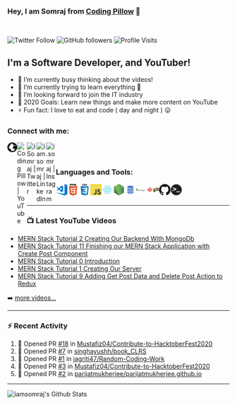 ### Hey, I am Somraj from [Coding Pillow][youtube] 👋

<br/>

![Twitter Follow](https://img.shields.io/twitter/follow/isomraj?color=1DA1F2&logo=twitter&style=flat-square)
![GitHub followers](https://img.shields.io/github/followers/iamsomraj?color=1DA1F2&logo=github&style=flat-square)
![Profile Visits](https://komarev.com/ghpvc/?username=iamsomraj&style=flat-square&label=Profile+Visits&color=1DA1F2)


## I'm a Software Developer, and YouTuber!

- 🔭 I’m currently busy thinking about the videos!
- 🌱 I’m currently trying to learn everything 🤣
- 👯 I’m looking forward to join the IT industry
- 🥅 2020 Goals: Learn new things and make more content on YouTube
- ⚡ Fun fact: I love to eat and code ( day and night ) 😛

### Connect with me:

[<img align="left" alt="iamsomraj.github.io" width="22px" src="https://raw.githubusercontent.com/iconic/open-iconic/master/svg/globe.svg" />][website]
[<img align="left" alt="Coding Pillow | YouTube" width="22px" src="https://cdn.jsdelivr.net/npm/simple-icons@v3/icons/youtube.svg" />][youtube]
[<img align="left" alt="iSomraj | Twitter" width="22px" src="https://cdn.jsdelivr.net/npm/simple-icons@v3/icons/twitter.svg" />][twitter]
[<img align="left" alt="iamsomraj | LinkedIn" width="22px" src="https://cdn.jsdelivr.net/npm/simple-icons@v3/icons/linkedin.svg" />][linkedin]
[<img align="left" alt="i.somraj | Instagram" width="22px" src="https://cdn.jsdelivr.net/npm/simple-icons@v3/icons/instagram.svg" />][instagram]

<br />
<br />

### Languages and Tools:

[<img align="left" alt="Visual Studio Code" width="26px" src="https://raw.githubusercontent.com/github/explore/80688e429a7d4ef2fca1e82350fe8e3517d3494d/topics/visual-studio-code/visual-studio-code.png" />][mernstackplaylist]
[<img align="left" alt="HTML5" width="26px" src="https://raw.githubusercontent.com/github/explore/80688e429a7d4ef2fca1e82350fe8e3517d3494d/topics/html/html.png" />][mernstackplaylist]
[<img align="left" alt="CSS3" width="26px" src="https://raw.githubusercontent.com/github/explore/80688e429a7d4ef2fca1e82350fe8e3517d3494d/topics/css/css.png" />][mernstackplaylist]
[<img align="left" alt="JavaScript" width="26px" src="https://raw.githubusercontent.com/github/explore/80688e429a7d4ef2fca1e82350fe8e3517d3494d/topics/javascript/javascript.png" />][mernstackplaylist]
[<img align="left" alt="React" width="26px" src="https://raw.githubusercontent.com/github/explore/80688e429a7d4ef2fca1e82350fe8e3517d3494d/topics/react/react.png" />][mernstackplaylist]
[<img align="left" alt="Node.js" width="26px" src="https://raw.githubusercontent.com/github/explore/80688e429a7d4ef2fca1e82350fe8e3517d3494d/topics/nodejs/nodejs.png" />][mernstackplaylist]
[<img align="left" alt="SQL" width="26px" src="https://raw.githubusercontent.com/github/explore/80688e429a7d4ef2fca1e82350fe8e3517d3494d/topics/sql/sql.png" />][mernstackplaylist]
[<img align="left" alt="MongoDB" width="26px" src="https://raw.githubusercontent.com/github/explore/80688e429a7d4ef2fca1e82350fe8e3517d3494d/topics/mongodb/mongodb.png" />][mernstackplaylist]
[<img align="left" alt="Git" width="26px" src="https://raw.githubusercontent.com/github/explore/80688e429a7d4ef2fca1e82350fe8e3517d3494d/topics/git/git.png" />][mernstackplaylist]
[<img align="left" alt="GitHub" width="26px" src="https://raw.githubusercontent.com/github/explore/78df643247d429f6cc873026c0622819ad797942/topics/github/github.png" />][mernstackplaylist]
[<img align="left" alt="Terminal" width="26px" src="https://raw.githubusercontent.com/github/explore/80688e429a7d4ef2fca1e82350fe8e3517d3494d/topics/terminal/terminal.png" />][mernstackplaylist]

<br />
<br />

---

### 📺 Latest YouTube Videos

<!-- YOUTUBE:START -->
- [MERN Stack Tutorial   2   Creating Our Backend With MongoDb](https://www.youtube.com/watch?v=W58HfM9bhHI)
- [MERN Stack Tutorial   11   Finishing our MERN Stack Application with Create Post Component](https://www.youtube.com/watch?v=nMLEZopNJtw)
- [MERN Stack Tutorial   0   Introduction](https://www.youtube.com/watch?v=uQduie_i-mw)
- [MERN Stack Tutorial   1   Creating Our Server](https://www.youtube.com/watch?v=CILU3kPkvA0)
- [MERN Stack Tutorial   9   Adding Get Post Data and Delete Post Action to Redux](https://www.youtube.com/watch?v=iFYXLmA-qro)
<!-- YOUTUBE:END -->

➡️ [more videos...](https://www.youtube.com/channel/UCpMMxmD0UWep2B7TfHynvdQ/)

---

### :zap: Recent Activity

<!--START_SECTION:activity-->
1. 💪 Opened PR [#18](https://github.com/Mustafiz04/Contribute-to-HacktoberFest2020/pull/18) in [Mustafiz04/Contribute-to-HacktoberFest2020](https://github.com/Mustafiz04/Contribute-to-HacktoberFest2020)
2. 💪 Opened PR [#7](https://github.com/singhayushh/book_CLRS/pull/7) in [singhayushh/book_CLRS](https://github.com/singhayushh/book_CLRS)
3. 💪 Opened PR [#1](https://github.com/jagriti47/Random-Coding-Work/pull/1) in [jagriti47/Random-Coding-Work](https://github.com/jagriti47/Random-Coding-Work)
4. 💪 Opened PR [#3](https://github.com/Mustafiz04/Contribute-to-HacktoberFest2020/pull/3) in [Mustafiz04/Contribute-to-HacktoberFest2020](https://github.com/Mustafiz04/Contribute-to-HacktoberFest2020)
5. 💪 Opened PR [#2](https://github.com/parijatmukherjee/parijatmukherjee.github.io/pull/2) in [parijatmukherjee/parijatmukherjee.github.io](https://github.com/parijatmukherjee/parijatmukherjee.github.io)
<!--END_SECTION:activity-->

---

<img align="left" alt="iamsomraj's Github Stats" src="https://github-readme-stats.iamsomraj.vercel.app/api?username=iamsomraj&show_icons=true&hide_border=true&hide=issues&count_private=true" />


[website]: https://iamsomraj.github.io/
[twitter]: https://twitter.com/iSomraj
[youtube]: https://www.youtube.com/channel/UCpMMxmD0UWep2B7TfHynvdQ/
[instagram]: https://www.instagram.com/i.somraj/
[linkedin]: https://www.linkedin.com/in/iamsomraj/
[mernstackplaylist]: https://www.youtube.com/playlist?list=PLNdJcRCkHGEmFuzmdFoQf2-eKv4GRzJ5m
